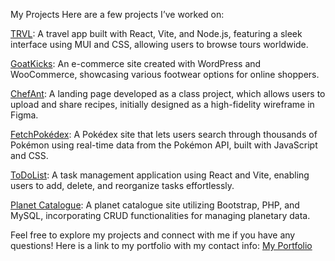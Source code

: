 

My Projects
Here are a few projects I’ve worked on:

[TRVL](https://trvlad.netlify.app/): A travel app built with React, Vite, and Node.js, featuring a sleek interface using MUI and CSS, allowing users to browse tours worldwide.

[GoatKicks](https://dho9.dmitstudent.ca/wordpress/): An e-commerce site created with WordPress and WooCommerce, showcasing various footwear options for online shoppers.

[ChefAnt](https://chefant.netlify.app/): A landing page developed as a class project, which allows users to upload and share recipes, initially designed as a high-fidelity wireframe in Figma.

[FetchPokédex](https://fetchpokedex.netlify.app/): A Pokédex site that lets users search through thousands of Pokémon using real-time data from the Pokémon API, built with JavaScript and CSS.

[ToDoList](https://addittolist.netlify.app/): A task management application using React and Vite, enabling users to add, delete, and reorganize tasks effortlessly.

[Planet Catalogue](http://planetcatalogue.42web.io/?i=1): A planet catalogue site utilizing Bootstrap, PHP, and MySQL, incorporating CRUD functionalities for managing planetary data.


Feel free to explore my projects and connect with me if you have any questions! Here is a link to my portfolio with my contact info: [My Portfolio](https://derekhoportfolio.netlify.app/)
